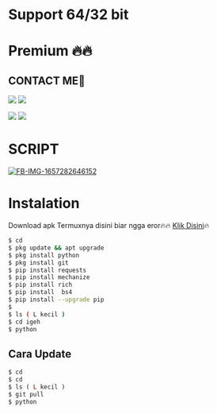 # Support 64/32 bit 
# Premium 🔥🔥
## CONTACT ME📱

[![](https://img.shields.io/badge/Github-black?logo=Github&logoColor=black&labelColor=white)](https://github.com/SoraDev-ID) [![](https://img.shields.io/badge/Telegram-blue?logo=Telegram&logoColor=red&labelColor=white)](https://t.me/X_Explorer)

[![](https://img.shields.io/badge/Facebook-blue?logo=Facebook&logoColor=blue&labelColor=white)](https://www.facebook.com/SoraDev) [![](https://img.shields.io/badge/Whatsapp-CHAT-red?logo=Whatsapp&logoColor=Brightgreen&labelColor=white)](https://wa.me/6287752662364?text=Hello+Sora🔥+)



# SCRIPT
<a href="https://ibb.co/6HvQ1g3"><img src="https://i.ibb.co/gSvYPz5/FB-IMG-1657282646152.jpg" alt="FB-IMG-1657282646152" border="0"></a>

# Instalation
Download apk Termuxnya disini biar ngga eror🔥🔥
[Klik Disini](https://f-droid.org/repo/com.termux_117.apk)🔥
```bash
$ cd
$ pkg update && apt upgrade
$ pkg install python 
$ pkg install git
$ pip install requests 
$ pip install mechanize
$ pip install rich 
$ pip install  bs4
$ pip install --upgrade pip
$ 
$ ls ( L kecil )
$ cd igeh
$ python 
```
## Cara Update
```php
$ cd
$ cd 
$ ls ( L kecil )
$ git pull
$ python 
```



